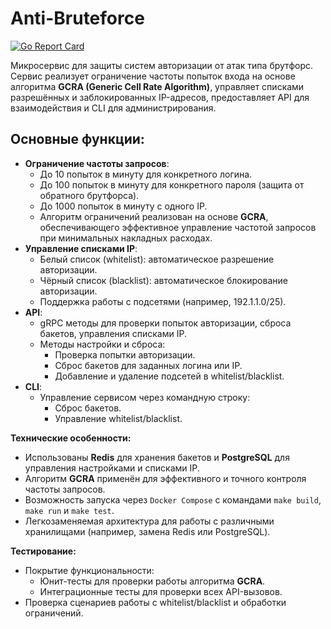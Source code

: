 # Anti-Bruteforce
[![Go Report Card](https://goreportcard.com/badge/github.com/AndreyChufelin/AntiBruteforce)](https://goreportcard.com/report/github.com/AndreyChufelin/AntiBruteforce)

Микросервис для защиты систем авторизации от атак типа брутфорс. Сервис реализует ограничение частоты попыток входа на основе алгоритма **GCRA (Generic Cell Rate Algorithm)**, управляет списками разрешённых и заблокированных IP-адресов, предоставляет API для взаимодействия и CLI для администрирования.

## Основные функции:
- **Ограничение частоты запросов**:
    - До 10 попыток в минуту для конкретного логина.
    - До 100 попыток в минуту для конкретного пароля (защита от обратного брутфорса).
    - До 1000 попыток в минуту с одного IP.
    - Алгоритм ограничений реализован на основе **GCRA**, обеспечивающего эффективное управление частотой запросов при минимальных накладных расходах.
- **Управление списками IP**:
    - Белый список (whitelist): автоматическое разрешение авторизации.
    - Чёрный список (blacklist): автоматическое блокирование авторизации.
    - Поддержка работы с подсетями (например, 192.1.1.0/25).
- **API**:
    - gRPC методы для проверки попыток авторизации, сброса бакетов, управления списками IP.
    - Методы настройки и сброса:
        - Проверка попытки авторизации.
        - Сброс бакетов для заданных логина или IP.
        - Добавление и удаление подсетей в whitelist/blacklist.
- **CLI**:
    - Управление сервисом через командную строку:
        - Сброс бакетов.
        - Управление whitelist/blacklist.

**Технические особенности:**
- Использованы **Redis** для хранения бакетов и **PostgreSQL** для управления настройками и списками IP.
- Алгоритм **GCRA** применён для эффективного и точного контроля частоты запросов.
- Возможность запуска через `Docker Compose` с командами `make build`, `make run` и `make test`.
- Легкозаменяемая архитектура для работы с различными хранилищами (например, замена Redis или PostgreSQL).

**Тестирование:**
- Покрытие функциональности:
    - Юнит-тесты для проверки работы алгоритма **GCRA**.
    - Интеграционные тесты для проверки всех API-вызовов.
- Проверка сценариев работы с whitelist/blacklist и обработки ограничений.
